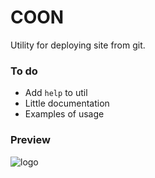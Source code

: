 COON
====

Utility for deploying site from git.

### To do
- Add `help` to util
- Little documentation
- Examples of usage

### Preview
![logo](https://raw.githubusercontent.com/TrigenSoftware/ColaScript/master/colalogo.png)